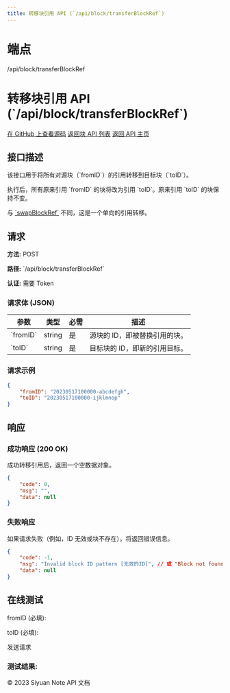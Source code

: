 ```yaml
---
title: 转移块引用 API (`/api/block/transferBlockRef`)
---
```

# 端点

/api/block/transferBlockRef

# 转移块引用 API (\`/api/block/transferBlockRef\`)

[在 GitHub 上查看源码](https://github.com/siyuan-note/siyuan/blob/master/kernel/api/block.go#L68) [返回块 API 列表](../pages/block.html) [返回 API 主页](../index.html)

## 接口描述

该接口用于将所有对源块（\`fromID\`）的引用转移到目标块（\`toID\`）。

执行后，所有原来引用 \`fromID\` 的块将改为引用 \`toID\`。原来引用 \`toID\` 的块保持不变。

与 [\`swapBlockRef\`](swapBlockRef.html) 不同，这是一个单向的引用转移。

## 请求

**方法:** POST

**路径:** \`/api/block/transferBlockRef\`

**认证:** 需要 Token

### 请求体 (JSON)

| 参数 | 类型 | 必需 | 描述 |
| --- | --- | --- | --- |
| \`fromID\` | string | 是 | 源块的 ID，即被替换引用的块。 |
| \`toID\` | string | 是 | 目标块的 ID，即新的引用目标。 |

### 请求示例

```json
{
    "fromID": "20230517100000-abcdefgh",
    "toID": "20230517100000-ijklmnop"
}
```

## 响应

### 成功响应 (200 OK)

成功转移引用后，返回一个空数据对象。

```json
{
    "code": 0,
    "msg": "",
    "data": null
}
```

### 失败响应

如果请求失败（例如，ID 无效或块不存在），将返回错误信息。

```json
{
    "code": -1,
    "msg": "Invalid block ID pattern [无效的ID]", // 或 "Block not found [id=...]"
    "data": null
}
```

## 在线测试

fromID (必填): 

toID (必填): 

发送请求

### 测试结果:

© 2023 Siyuan Note API 文档


